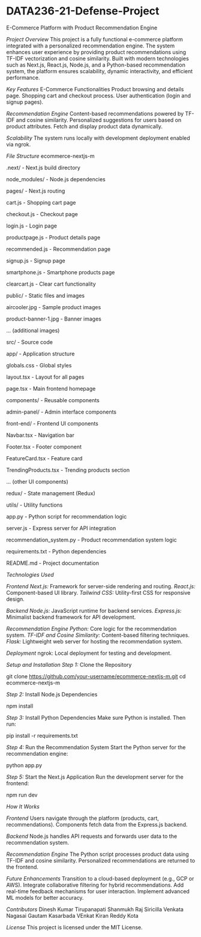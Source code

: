 # DATA236-21-Defense-Project
E-Commerce Platform with Product Recommendation Engine

*Project Overview*
This project is a fully functional e-commerce platform integrated with a personalized recommendation engine. The system enhances user experience by providing product recommendations using TF-IDF vectorization and cosine similarity. Built with modern technologies such as Next.js, React.js, Node.js, and a Python-based recommendation system, the platform ensures scalability, dynamic interactivity, and efficient performance.

*Key Features*
E-Commerce Functionalities
Product browsing and details page.
Shopping cart and checkout process.
User authentication (login and signup pages).

*Recommendation Engine*
Content-based recommendations powered by TF-IDF and cosine similarity.
Personalized suggestions for users based on product attributes.
Fetch and display product data dynamically.

*Scalability*
The system runs locally with development deployment enabled via ngrok.

*File Structure*
ecommerce-nextjs-m

.next/ - Next.js build directory

node_modules/ - Node.js dependencies

pages/ - Next.js routing

cart.js - Shopping cart page

checkout.js - Checkout page

login.js - Login page

productpage.js - Product details page

recommended.js - Recommendation page

signup.js - Signup page

smartphone.js - Smartphone products page

clearcart.js - Clear cart functionality

public/ - Static files and images

aircooler.jpg - Sample product images

product-banner-1.jpg - Banner images

... (additional images)

src/ - Source code

app/ - Application structure

globals.css - Global styles

layout.tsx - Layout for all pages

page.tsx - Main frontend homepage

components/ - Reusable components

admin-panel/ - Admin interface components

front-end/ - Frontend UI components

Navbar.tsx - Navigation bar

Footer.tsx - Footer component

FeatureCard.tsx - Feature card

TrendingProducts.tsx - Trending products section

... (other UI components)

redux/ - State management (Redux)

utils/ - Utility functions

app.py - Python script for recommendation logic

server.js - Express server for API integration

recommendation_system.py - Product recommendation system logic

requirements.txt - Python dependencies

README.md - Project documentation

*Technologies Used*

*Frontend*
*Next.js:* Framework for server-side rendering and routing.
*React.js:* Component-based UI library.
*Tailwind CSS:* Utility-first CSS for responsive design.

*Backend*
*Node.js:* JavaScript runtime for backend services.
*Express.js:* Minimalist backend framework for API development.

*Recommendation Engine*
*Python:* Core logic for the recommendation system.
*TF-IDF and Cosine Similarity:* Content-based filtering techniques.
*Flask:* Lightweight web server for hosting the recommendation system.

*Deployment*
ngrok: Local deployment for testing and development.

*Setup and Installation*
*Step 1:* Clone the Repository

git clone https://github.com/your-username/ecommerce-nextjs-m.git
cd ecommerce-nextjs-m

*Step 2:* Install Node.js Dependencies

npm install

*Step 3:* Install Python Dependencies
Make sure Python is installed. Then run:

pip install -r requirements.txt

*Step 4:* Run the Recommendation System
Start the Python server for the recommendation engine:

python app.py

*Step 5:* Start the Next.js Application
Run the development server for the frontend:

npm run dev

*How It Works*

*Frontend*
Users navigate through the platform (products, cart, recommendations).
Components fetch data from the Express.js backend.

*Backend*
Node.js handles API requests and forwards user data to the recommendation system.

*Recommendation Engine*
The Python script processes product data using TF-IDF and cosine similarity.
Personalized recommendations are returned to the frontend.

*Future Enhancements*
Transition to a cloud-based deployment (e.g., GCP or AWS).
Integrate collaborative filtering for hybrid recommendations.
Add real-time feedback mechanisms for user interaction.
Implement advanced ML models for better accuracy.

*Contributors*
Dinesh Kumar Tirupanapati
Shanmukh Raj Siricilla
Venkata Nagasai Gautam Kasarbada
VEnkat Kiran Reddy Kota

*License*
This project is licensed under the MIT License.
